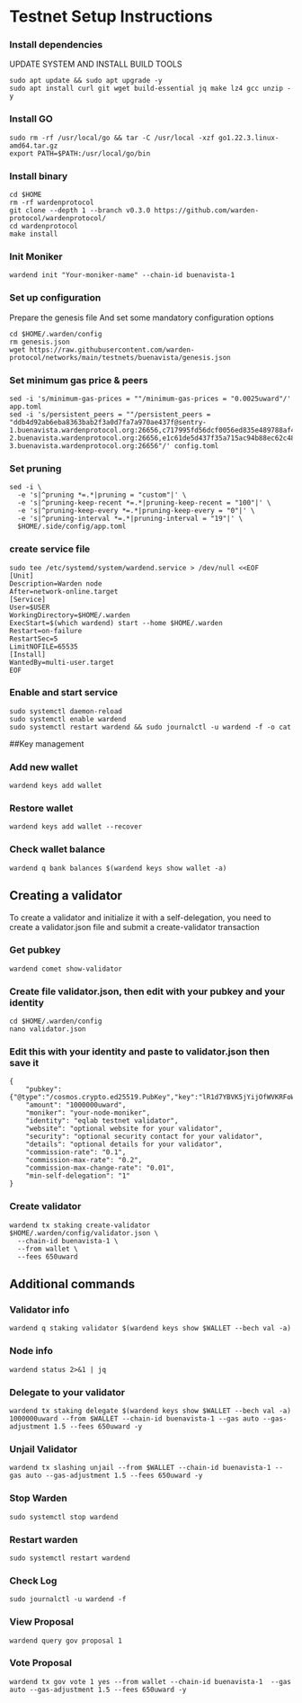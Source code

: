 # Testnet Setup Instructions

### Install dependencies

UPDATE SYSTEM AND INSTALL BUILD TOOLS
```
sudo apt update && sudo apt upgrade -y
sudo apt install curl git wget build-essential jq make lz4 gcc unzip -y
```

### Install GO
```
sudo rm -rf /usr/local/go && tar -C /usr/local -xzf go1.22.3.linux-amd64.tar.gz
export PATH=$PATH:/usr/local/go/bin
```

### Install binary
```
cd $HOME
rm -rf wardenprotocol
git clone --depth 1 --branch v0.3.0 https://github.com/warden-protocol/wardenprotocol/
cd wardenprotocol
make install
```

### Init Moniker
```
wardend init "Your-moniker-name" --chain-id buenavista-1
```

### Set up configuration
Prepare the genesis file And set some mandatory configuration options
```
cd $HOME/.warden/config
rm genesis.json
wget https://raw.githubusercontent.com/warden-protocol/networks/main/testnets/buenavista/genesis.json
```

### Set minimum gas price & peers
```
sed -i 's/minimum-gas-prices = ""/minimum-gas-prices = "0.0025uward"/' app.toml
sed -i 's/persistent_peers = ""/persistent_peers = "ddb4d92ab6eba8363bab2f3a0d7fa7a970ae437f@sentry-1.buenavista.wardenprotocol.org:26656,c717995fd56dcf0056ed835e489788af4ffd8fe8@sentry-2.buenavista.wardenprotocol.org:26656,e1c61de5d437f35a715ac94b88ec62c482edc166@sentry-3.buenavista.wardenprotocol.org:26656"/' config.toml
```

### Set pruning
```
sed -i \
  -e 's|^pruning *=.*|pruning = "custom"|' \
  -e 's|^pruning-keep-recent *=.*|pruning-keep-recent = "100"|' \
  -e 's|^pruning-keep-every *=.*|pruning-keep-every = "0"|' \
  -e 's|^pruning-interval *=.*|pruning-interval = "19"|' \
  $HOME/.side/config/app.toml
```

### create service file
```
sudo tee /etc/systemd/system/wardend.service > /dev/null <<EOF
[Unit]
Description=Warden node
After=network-online.target
[Service]
User=$USER
WorkingDirectory=$HOME/.warden
ExecStart=$(which wardend) start --home $HOME/.warden
Restart=on-failure
RestartSec=5
LimitNOFILE=65535
[Install]
WantedBy=multi-user.target
EOF
```

### Enable and start service
```
sudo systemctl daemon-reload
sudo systemctl enable wardend
sudo systemctl restart wardend && sudo journalctl -u wardend -f -o cat
```

##Key management

### Add new wallet
```
wardend keys add wallet
```

### Restore wallet
```
wardend keys add wallet --recover
```

### Check wallet balance 
```
wardend q bank balances $(wardend keys show wallet -a)
```

## Creating a validator
To create a validator and initialize it with a self-delegation, you need to create a validator.json file and submit a create-validator transaction

### Get pubkey
```
wardend comet show-validator
```

### Create file validator.json, then edit with your pubkey and your identity
```
cd $HOME/.warden/config
nano validator.json
```

### Edit this with your identity and paste to validator.json then save it
```
{    
    "pubkey": {"@type":"/cosmos.crypto.ed25519.PubKey","key":"lR1d7YBVK5jYijOfWVKRFoWCsS4dg3kagT7LB9GnG8I="},
    "amount": "1000000uward",
    "moniker": "your-node-moniker",
    "identity": "eqlab testnet validator",
    "website": "optional website for your validator",
    "security": "optional security contact for your validator",
    "details": "optional details for your validator",
    "commission-rate": "0.1",
    "commission-max-rate": "0.2",
    "commission-max-change-rate": "0.01",
    "min-self-delegation": "1"
}
```

### Create validator
```
wardend tx staking create-validator $HOME/.warden/config/validator.json \
  --chain-id buenavista-1 \
  --from wallet \
  --fees 650uward
```

## Additional commands

### Validator info
```
wardend q staking validator $(wardend keys show $WALLET --bech val -a)
```

### Node info
```
wardend status 2>&1 | jq
```

### Delegate to your validator
```
wardend tx staking delegate $(wardend keys show $WALLET --bech val -a) 1000000uward --from $WALLET --chain-id buenavista-1 --gas auto --gas-adjustment 1.5 --fees 650uward -y
```

### Unjail Validator 
```
wardend tx slashing unjail --from $WALLET --chain-id buenavista-1 --gas auto --gas-adjustment 1.5 --fees 650uward -y
```

### Stop Warden
```
sudo systemctl stop wardend
```

### Restart warden
```
sudo systemctl restart wardend
```

### Check Log
```
sudo journalctl -u wardend -f
```

### View Proposal
```
wardend query gov proposal 1
```

### Vote Proposal
```
wardend tx gov vote 1 yes --from wallet --chain-id buenavista-1  --gas auto --gas-adjustment 1.5 --fees 650uward -y
```
